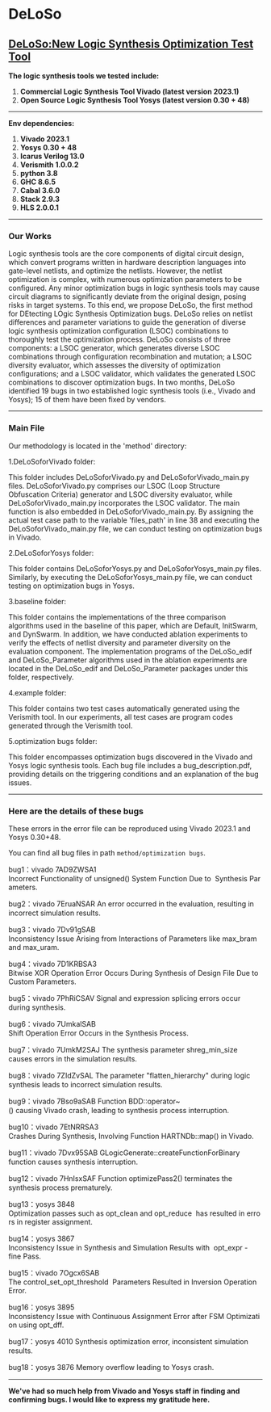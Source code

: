 # DeLoSo
## [DeLoSo:New Logic Synthesis Optimization Test Tool](https://github.com/DeLoSoCode/DeLoSo.git)
**The logic synthesis tools we tested include:**
1. **Commercial Logic Synthesis Tool Vivado (latest version 2023.1)**
2. **Open Source Logic Synthesis Tool Yosys (latest version 0.30 + 48)**
***

**Env dependencies:**
1. **Vivado 2023.1**
2. **Yosys 0.30 + 48**
3. **Icarus Verilog 13.0**
4. **Verismith 1.0.0.2**
5. **python 3.8**
6. **GHC 8.6.5**
7. **Cabal 3.6.0**
8. **Stack 2.9.3**
9. **HLS 2.0.0.1**
***

### Our Works
Logic synthesis tools are the core components of digital circuit design, which  convert programs written in hardware description languages into gate-level netlists, and optimize the netlists. However, the netlist optimization is complex, with numerous optimization parameters to be configured. Any minor optimization bugs in logic synthesis tools may cause circuit diagrams to significantly deviate from the original design, posing risks in target systems. To this end, we propose DeLoSo, the first method for DEtecting LOgic Synthesis Optimization bugs. DeLoSo relies on netlist differences and parameter variations to guide the generation of diverse logic synthesis optimization configuration (LSOC) combinations to thoroughly test the optimization process. DeLoSo consists of three components: a LSOC generator, which generates diverse LSOC combinations through configuration recombination and mutation; a LSOC diversity evaluator, which assesses the diversity of optimization configurations; and a LSOC validator, which validates the generated LSOC combinations to discover optimization bugs. In two months, DeLoSo identified 19 bugs in two established logic synthesis tools (i.e., Vivado and Yosys); 15 of them have been fixed by vendors. 

***
### Main File
Our methodology is located in the 'method' directory:

1.DeLoSoforVivado folder:

This folder includes DeLoSoforVivado.py and DeLoSoforVivado_main.py files. DeLoSoforVivado.py comprises our LSOC (Loop Structure Obfuscation Criteria) generator and LSOC diversity evaluator, while DeLoSoforVivado_main.py incorporates the LSOC validator. The main function is also embedded in DeLoSoforVivado_main.py. By assigning the actual test case path to the variable 'files_path' in line 38 and executing the DeLoSoforVivado_main.py file, we can conduct testing on optimization bugs in Vivado. 

2.DeLoSoforYosys folder:

This folder contains DeLoSoforYosys.py and DeLoSoforYosys_main.py files. Similarly, by executing the DeLoSoforYosys_main.py file, we can conduct testing on optimization bugs in Yosys.

3.baseline folder:

This folder contains the implementations of the three comparison algorithms used in the baseline of this paper, which are Default, InitSwarm, and DynSwarm. In addition, we have conducted ablation experiments to verify the effects of netlist diversity and parameter diversity on the evaluation component. The implementation programs of the DeLoSo_edif and DeLoSo_Parameter algorithms used in the ablation experiments are located in the DeLoSo_edif and DeLoSo_Parameter packages under this folder, respectively.

4.example folder:

This folder contains two test cases automatically generated using the Verismith tool. In our experiments, all test cases are program codes generated through the Verismith tool.

5.optimization bugs folder:

This folder encompasses optimization bugs discovered in the Vivado and Yosys logic synthesis tools. Each bug file includes a bug_description.pdf, providing details on the triggering conditions and an explanation of the bug issues.
***

### Here are the details of these bugs
These errors in the error file can be reproduced using Vivado 2023.1 and Yosys 0.30+48.

You can find all bug files in path `method/optimization bugs`.

bug1：vivado	7AD9ZWSA1	 Incorrect Functionality of unsigned() System Function Due to  Synthesis Parameters.

bug2：vivado	7EruaNSAR  An error occurred in the evaluation, resulting in incorrect simulation results.

bug3：vivado	7Dv91gSAB	 Inconsistency Issue Arising from Interactions of Parameters like max_bram and max_uram.

bug4：vivado	7D1KRBSA3	 Bitwise XOR Operation Error Occurs During Synthesis of Design File Due to Custom Parameters.

bug5：vivado	7PhRiCSAV	 Signal and expression splicing errors occur during synthesis.

bug6：vivado	7UmkalSAB	 Shift Operation Error Occurs in the Synthesis Process.

bug7：vivado	7UmkM2SAJ	 The synthesis parameter shreg_min_size causes errors in the simulation results.

bug8：vivado	7ZIdZvSAL	 The parameter "flatten_hierarchy" during logic synthesis leads to incorrect simulation results.

bug9：vivado	7Bso9aSAB	 Function BDD::operator~() causing Vivado crash, leading to synthesis process interruption.

bug10：vivado	7EtNRRSA3	 Crashes During Synthesis, Involving Function HARTNDb::map() in Vivado.

bug11：vivado	7Dvx95SAB	 GLogicGenerate::createFunctionForBinary function causes synthesis interruption.

bug12：vivado	7HnIsxSAF	 Function optimizePass2() terminates the synthesis process prematurely.

bug13：yosys	   3848	     Optimization passes such as opt_clean and opt_reduce  has resulted in errors in register assignment.

bug14：yosys	   3867	     Inconsistency Issue in Synthesis and Simulation Results with  opt_expr -fine Pass.

bug15：vivado	7Ogcx6SAB	 The control_set_opt_threshold  Parameters Resulted in Inversion Operation Error.

bug16：yosys	   3895	     Inconsistency Issue with Continuous Assignment Error after FSM Optimization using opt_dff.

bug17：yosys	   4010		   Synthesis optimization error, inconsistent simulation results.

bug18：yosys	   3876	     Memory overflow leading to Yosys crash.
***
**We've had so much help from Vivado and Yosys staff in finding and confirming bugs. I would like to express my gratitude here.**


